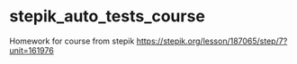 # stepik_auto_tests_course
Homework for course from stepik
https://stepik.org/lesson/187065/step/7?unit=161976
